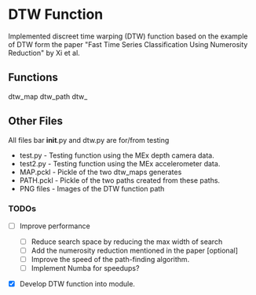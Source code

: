 # DTW Function
Implemented discreet time warping (DTW) function based on the example of DTW form the paper "Fast Time Series 
Classification Using Numerosity Reduction" by Xi et al.

## Functions
dtw_map
dtw_path
dtw_
## Other Files
All files bar __init__.py and dtw.py are for/from testing
 - test.py - Testing function using the MEx depth camera data.
 - test2.py - Testing function using the MEx accelerometer data.
 - MAP.pckl - Pickle of the two dtw_maps generates
 - PATH.pckl - Pickle of the two paths created from these paths.
 - PNG files - Images of the DTW function path
### TODOs
- [ ] Improve performance
  - [ ] Reduce search space by reducing the max width of search
  - [ ] Add the numerosity reduction mentioned in the paper [optional]
  - [ ] Improve the speed of the path-finding algorithm.
  - [ ] Implement Numba for speedups?
- [x] Develop DTW function into module.
 